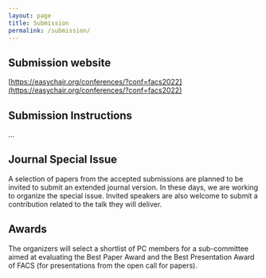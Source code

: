 ```yaml
---
layout: page
title: Submission
permalink: /submission/
---
```

## Submission website

[https://easychair.org/conferences/?conf=facs2022](https://easychair.org/conferences/?conf=facs2022)

## Submission Instructions

...

## Journal Special Issue
A selection of papers from the accepted submissions are planned to be invited to submit an extended journal version. In these days, we are working to organize the special issue. Invited speakers are also welcome to submit a contribution related to the talk they will deliver. 

## Awards
The organizers will select a shortlist of PC members for a sub-committee aimed at evaluating the Best Paper Award and the Best Presentation Award of FACS (for presentations from the open call for papers). 
